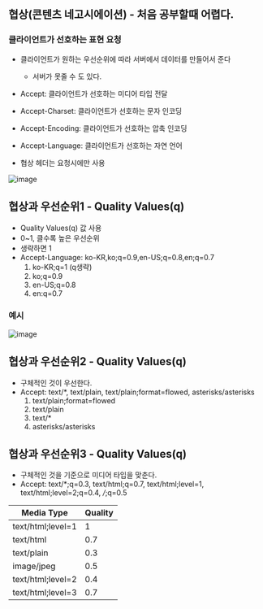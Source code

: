 
## 협상(콘텐츠 네고시에이션) - 처음 공부할때 어렵다.
### 클라이언트가 선호하는 표현 요청

+ 클라이언트가 원하는 우선순위에 따라 서버에서 데이터를 만들어서 준다
  - 서버가 못줄 수 도 있다.
+ Accept: 클라이언트가 선호하는 미디어 타입 전달
+ Accept-Charset: 클라이언트가 선호하는 문자 인코딩
+ Accept-Encoding: 클라이언트가 선호하는 압축 인코딩
+ Accept-Language: 클라이언트가 선호하는 자연 언어

+ 협상 헤더는 요청시에만 사용

![image](https://user-images.githubusercontent.com/49984996/103474684-b5ef2700-4de9-11eb-913a-f22736c25082.png)

## 협상과 우선순위1 - Quality Values(q)

+ Quality Values(q) 값 사용
+ 0~1, 클수록 높은 우선순위
+ 생략하면 1
+ Accept-Language: ko-KR,ko;q=0.9,en-US;q=0.8,en;q=0.7
  1. ko-KR;q=1 (q생략)
  2. ko;q=0.9
  3. en-US;q=0.8
  4. en:q=0.7

### 예시

![image](https://user-images.githubusercontent.com/49984996/103474748-344bc900-4dea-11eb-863c-cd3e604a6873.png)

## 협상과 우선순위2 - Quality Values(q)

+ 구체적인 것이 우선한다.
+ Accept: text/*, text/plain, text/plain;format=flowed, asterisks/asterisks
  1. text/plain;format=flowed
  2. text/plain
  3. text/*
  4. asterisks/asterisks

## 협상과 우선순위3 - Quality Values(q)

+ 구체적인 것을 기준으로 미디어 타입을 맞춘다.
+ Accept: text/*;q=0.3, text/html;q=0.7, text/html;level=1, text/html;level=2;q=0.4, */*;q=0.5

|Media Type|Quality|
|---|---|
|text/html;level=1|1|
|text/html|0.7|
|text/plain|0.3|
|image/jpeg|0.5|
|text/html;level=2|0.4|
|text/html;level=3|0.7|


